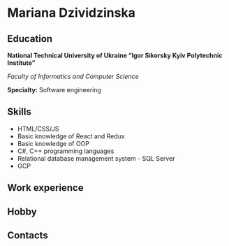 # Mariana Dzividzinska

## Education
**National Technical University of Ukraine “Igor Sikorsky Kyiv Polytechnic Institute”**

*Faculty of Informatics and Computer Science*

**Specialty:** Software engineering

## Skills
- HTML/CSS/JS
- Basic knowledge of React and Redux
- Basic knowledge of OOP
- C#, C++ programming languages
- Relational database management system - SQL Server
- GCP

## Work experience

## Hobby

## Contacts